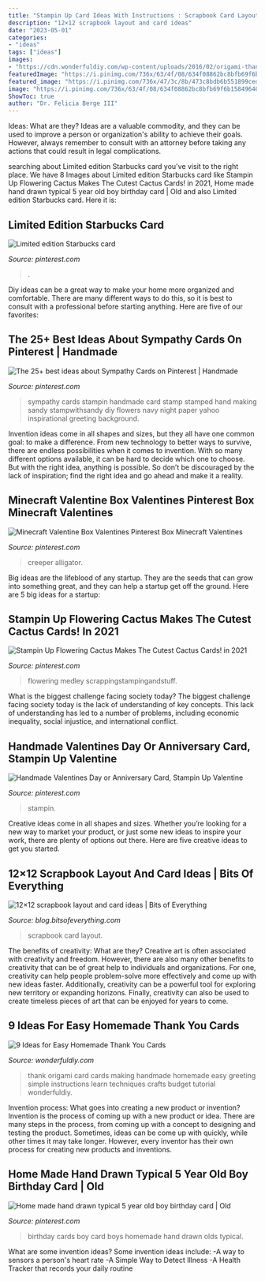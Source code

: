 ```yaml
---
title: "Stampin Up Card Ideas With Instructions : Scrapbook Card Layout"
description: "12×12 scrapbook layout and card ideas"
date: "2023-05-01"
categories:
- "ideas"
tags: ["ideas"]
images:
- "https://cdn.wonderfuldiy.com/wp-content/uploads/2016/02/origami-thank-you-card.jpg"
featuredImage: "https://i.pinimg.com/736x/63/4f/08/634f08862bc8bfb69f6b158496400310.jpg"
featured_image: "https://i.pinimg.com/736x/47/3c/8b/473c8bdb6b551899cedf9facdfea7ec0.jpg"
image: "https://i.pinimg.com/736x/63/4f/08/634f08862bc8bfb69f6b158496400310.jpg"
ShowToc: true
author: "Dr. Felicia Berge III"
---
```



Ideas: What are they?
Ideas are a valuable commodity, and they can be used to improve a person or organization's ability to achieve their goals. However, always remember to consult with an attorney before taking any actions that could result in legal complications.

	

		
searching about Limited edition Starbucks card you've visit to the right place. We have 8 Images about Limited edition Starbucks card like Stampin Up Flowering Cactus Makes The Cutest Cactus Cards! in 2021, Home made hand drawn typical 5 year old boy birthday card | Old and also Limited edition Starbucks card. Here it is:
		
    
## Limited Edition Starbucks Card

<img loading=lazy src="https://i.pinimg.com/736x/89/07/2b/89072ba64528d02d9e2425b9a01b38c6--starbucks-cards.jpg" onerror="this.onerror=null;this.src='https://tse1.mm.bing.net/th?id=OIP.HT6KtRMJUzm0euICMrJjMAHaJ3&amp;pid=15.1';" alt="Limited edition Starbucks card">

_Source: pinterest.com_

>. 

	

Diy ideas can be a great way to make your home more organized and comfortable. There are many different ways to do this, so it is best to consult with a professional before starting anything. Here are five of our favorites: 

    
## The 25+ Best Ideas About Sympathy Cards On Pinterest | Handmade

<img loading=lazy src="https://i.pinimg.com/736x/b5/97/5a/b5975a082d86797605519da2e6b8988f.jpg" onerror="this.onerror=null;this.src='https://tse4.mm.bing.net/th?id=OIP.TYLFTGVI64p6YivxDVKSjgHaJ3&amp;pid=15.1';" alt="The 25+ best ideas about Sympathy Cards on Pinterest | Handmade">

_Source: pinterest.com_

>sympathy cards stampin handmade card stamp stamped hand making sandy stampwithsandy diy flowers navy night paper yahoo inspirational greeting background. 

	

Invention ideas come in all shapes and sizes, but they all have one common goal: to make a difference. From new technology to better ways to survive, there are endless possibilities when it comes to invention. With so many different options available, it can be hard to decide which one to choose. But with the right idea, anything is possible. So don’t be discouraged by the lack of inspiration; find the right idea and go ahead and make it a reality.

    
## Minecraft Valentine Box Valentines Pinterest Box Minecraft Valentines

<img loading=lazy src="https://i.pinimg.com/736x/63/4f/08/634f08862bc8bfb69f6b158496400310.jpg" onerror="this.onerror=null;this.src='https://tse4.mm.bing.net/th?id=OIP.mFkuK0EhZbwIcsu8eQCb2QAAAA&amp;pid=15.1';" alt="Minecraft Valentine Box Valentines Pinterest Box Minecraft Valentines">

_Source: pinterest.com_

>creeper alligator. 

	

Big ideas are the lifeblood of any startup. They are the seeds that can grow into something great, and they can help a startup get off the ground. Here are 5 big ideas for a startup: 

    
## Stampin Up Flowering Cactus Makes The Cutest Cactus Cards! In 2021

<img loading=lazy src="https://i.pinimg.com/736x/47/3c/8b/473c8bdb6b551899cedf9facdfea7ec0.jpg" onerror="this.onerror=null;this.src='https://tse2.mm.bing.net/th?id=OIP.1mLGLJmV4r2sK-Y_vIGMTAHaJ3&amp;pid=15.1';" alt="Stampin Up Flowering Cactus Makes The Cutest Cactus Cards! in 2021">

_Source: pinterest.com_

>flowering medley scrappingstampingandstuff. 

	

What is the biggest challenge facing society today?
The biggest challenge facing society today is the lack of understanding of key concepts. This lack of understanding has led to a number of problems, including economic inequality, social injustice, and international conflict.

    
## Handmade Valentines Day Or Anniversary Card, Stampin Up Valentine

<img loading=lazy src="https://i.pinimg.com/736x/b7/48/88/b74888dd6f60a254f3db7344256cb0e6--handmade-valentines-cards-valentine-day-cards.jpg" onerror="this.onerror=null;this.src='https://tse2.mm.bing.net/th?id=OIP.ILczXTGyz2uudY0RpoWwsQHaKI&amp;pid=15.1';" alt="Handmade Valentines Day or Anniversary Card, Stampin Up Valentine">

_Source: pinterest.com_

>stampin. 

	

Creative ideas come in all shapes and sizes. Whether you’re looking for a new way to market your product, or just some new ideas to inspire your work, there are plenty of options out there. Here are five creative ideas to get you started.

    
## 12×12 Scrapbook Layout And Card Ideas | Bits Of Everything

<img loading=lazy src="http://4.bp.blogspot.com/-N0iABdqOy4c/T7PC-6XJiPI/AAAAAAAACTE/rrZNR3MrVB8/s1600/007.JPG" onerror="this.onerror=null;this.src='https://tse1.mm.bing.net/th?id=OIP.COpCZ-MzMvnbE8J4_ovl-AHaLE&amp;pid=15.1';" alt="12×12 scrapbook layout and card ideas | Bits of Everything">

_Source: blog.bitsofeverything.com_

>scrapbook card layout. 

	

The benefits of creativity: What are they?
Creative art is often associated with creativity and freedom. However, there are also many other benefits to creativity that can be of great help to individuals and organizations. For one, creativity can help people problem-solve more effectively and come up with new ideas faster. Additionally, creativity can be a powerful tool for exploring new territory or expanding horizons. Finally, creativity can also be used to create timeless pieces of art that can be enjoyed for years to come.

    
## 9 Ideas For Easy Homemade Thank You Cards

<img loading=lazy src="https://cdn.wonderfuldiy.com/wp-content/uploads/2016/02/origami-thank-you-card.jpg" onerror="this.onerror=null;this.src='https://tse1.mm.bing.net/th?id=OIP.8NK5O-a62VS7hvld8DF4MAHaFj&amp;pid=15.1';" alt="9 Ideas for Easy Homemade Thank You Cards">

_Source: wonderfuldiy.com_

>thank origami card cards making handmade homemade easy greeting simple instructions learn techniques crafts budget tutorial wonderfuldiy. 

	

Invention process: What goes into creating a new product or invention?
Invention is the process of coming up with a new product or idea. There are many steps in the process, from coming up with a concept to designing and testing the product. Sometimes, ideas can be come up with quickly, while other times it may take longer. However, every inventor has their own process for creating new products and inventions.

    
## Home Made Hand Drawn Typical 5 Year Old Boy Birthday Card | Old

<img loading=lazy src="https://i.pinimg.com/736x/cb/0b/01/cb0b01d5c27c50b3abc4cb0b810d6cea---year-olds-old-boys.jpg" onerror="this.onerror=null;this.src='https://tse2.mm.bing.net/th?id=OIP.rLdkKQMR7LHXE9rqDtF_swDgEs&amp;pid=15.1';" alt="Home made hand drawn typical 5 year old boy birthday card | Old">

_Source: pinterest.com_

>birthday cards boy card boys homemade hand drawn olds typical. 

	

What are some invention ideas?
Some invention ideas include:
-A way to sensors a person's heart rate 
-A Simple Way to Detect Illness 
-A Health Tracker that records your daily routine

